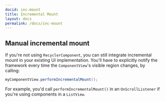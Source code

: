 ```yaml
---
docid: inc-mount
title: Incremental Mount
layout: docs
permalink: /docs/inc-mount
---
```


## Manual incremental mount

If you're not using `RecyclerComponent`, you can still integrate incremental mount in your existing UI implementation. You'll have to explicitly notify the framework every time the `ComponentView`'s visible region changes, by calling:

```java
myComponentView.performIncrementalMount();
```

For example, you'd call `performIncrementalMount()` in an `OnScrollListener` if you're using components in a `ListView`.
